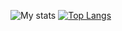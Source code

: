 ![My stats](https://github-readme-stats.vercel.app/api?username=thejoeejoee&show_icons=true&hide_border=true&include_all_commits=true&count_private=true&hide_title=true)
[![Top Langs](https://github-readme-stats.vercel.app/api/top-langs/?username=kudlav&layout=compact&hide_border=true)](https://github.com/anuraghazra/github-readme-stats)
